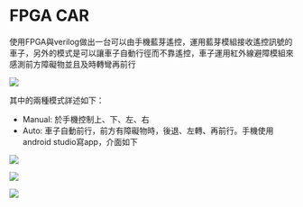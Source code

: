 # FPGA CAR

使用FPGA與verilog做出一台可以由手機藍芽遙控，運用藍芽模組接收遙控訊號的車子，另外的模式是可以讓車子自動行徑而不靠遙控，車子運用紅外線避障模組來感測前方障礙物並且及時轉彎再前行


![](https://github.com/zzzzz314314/fpga-bluetooth-car/raw/master/fpga_car.png)<br>

其中的兩種模式詳述如下：<br>
- Manual: 於手機控制上、下、左、右
- Auto: 車子自動前行，前方有障礙物時，後退、左轉、再前行。手機使用android studio寫app，介面如下

![](https://github.com/zzzzz314314/fpga-bluetooth-car/blob/master/fpga_car1.png)<br>

![](https://github.com/zzzzz314314/fpga-bluetooth-car/blob/master/fpga_car2.png)<br>


![](https://github.com/zzzzz314314/fpga-bluetooth-car/blob/master/fpga_car3.png)<br>
